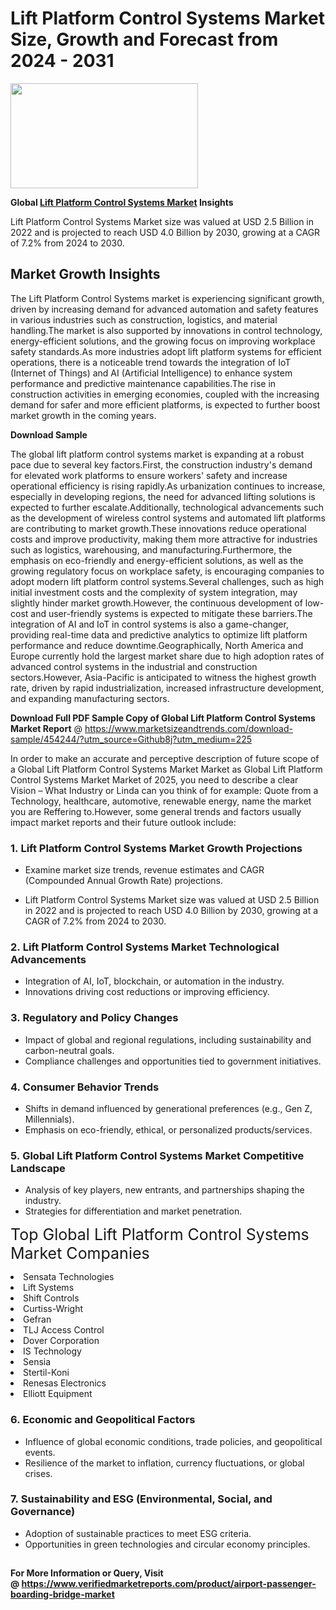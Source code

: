 <H1>Lift Platform Control Systems Market Size, Growth and Forecast from 2024 - 2031</H1><img class="aligncenter size-medium wp-image-584254" src="https://thirdeyenews.in/wp-content/uploads/2024/09/Global-Market-Research-300x168.jpeg" alt="" width="300" height="168" /><p><strong>Global&nbsp;<a href="https://www.marketsizeandtrends.com/download-sample/454244/?utm_source=Github8j?utm_medium=225">Lift Platform Control Systems Market</a> Insights</strong></p><p>Lift Platform Control Systems Market size was valued at USD 2.5 Billion in 2022 and is projected to reach USD 4.0 Billion by 2030, growing at a CAGR of 7.2% from 2024 to 2030.</p><p><h2>Market Growth Insights</h2> <p>The Lift Platform Control Systems market is experiencing significant growth, driven by increasing demand for advanced automation and safety features in various industries such as construction, logistics, and material handling.The market is also supported by innovations in control technology, energy-efficient solutions, and the growing focus on improving workplace safety standards.As more industries adopt lift platform systems for efficient operations, there is a noticeable trend towards the integration of IoT (Internet of Things) and AI (Artificial Intelligence) to enhance system performance and predictive maintenance capabilities.The rise in construction activities in emerging economies, coupled with the increasing demand for safer and more efficient platforms, is expected to further boost market growth in the coming years.</p> <p><strong>Download Sample</strong></p> <p>The global lift platform control systems market is expanding at a robust pace due to several key factors.First, the construction industry's demand for elevated work platforms to ensure workers' safety and increase operational efficiency is rising rapidly.As urbanization continues to increase, especially in developing regions, the need for advanced lifting solutions is expected to further escalate.Additionally, technological advancements such as the development of wireless control systems and automated lift platforms are contributing to market growth.These innovations reduce operational costs and improve productivity, making them more attractive for industries such as logistics, warehousing, and manufacturing.Furthermore, the emphasis on eco-friendly and energy-efficient solutions, as well as the growing regulatory focus on workplace safety, is encouraging companies to adopt modern lift platform control systems.Several challenges, such as high initial investment costs and the complexity of system integration, may slightly hinder market growth.However, the continuous development of low-cost and user-friendly systems is expected to mitigate these barriers.The integration of AI and IoT in control systems is also a game-changer, providing real-time data and predictive analytics to optimize lift platform performance and reduce downtime.Geographically, North America and Europe currently hold the largest market share due to high adoption rates of advanced control systems in the industrial and construction sectors.However, Asia-Pacific is anticipated to witness the highest growth rate, driven by rapid industrialization, increased infrastructure development, and expanding manufacturing sectors.<p><span class=""><strong>Download Full PDF Sample Copy of Global Lift Platform Control Systems Market Report</strong> @ <a href="https://www.marketsizeandtrends.com/download-sample/454244/?utm_source=Github8j?utm_medium=225" target="_blank">https://www.marketsizeandtrends.com/download-sample/454244/?utm_source=Github8j?utm_medium=225</a></span></p><p>In order to make an accurate and perceptive description of future scope of a Global&nbsp;Lift Platform Control Systems Market Market as Global&nbsp;Lift Platform Control Systems Market Market of 2025, you need to describe a clear Vision &ndash; What Industry or Linda can you think of for example: Quote from a Technology, healthcare, automotive, renewable energy, name the market you are Reffering to.However, some general trends and factors usually impact market reports and their future outlook include:</p><h3>1.&nbsp;<strong>Lift Platform Control Systems Market Growth Projections</strong></h3><ul><li>Examine market size trends, revenue estimates and CAGR (Compounded Annual Growth Rate) projections.</li><li><p>Lift Platform Control Systems Market size was valued at USD 2.5 Billion in 2022 and is projected to reach USD 4.0 Billion by 2030, growing at a CAGR of 7.2% from 2024 to 2030.</p></li></ul><h3>2.&nbsp;<strong>Lift Platform Control Systems Market Technological Advancements</strong></h3><ul><li>Integration of AI, IoT, blockchain, or automation in the industry.</li><li>Innovations driving cost reductions or improving efficiency.</li></ul><h3>3.&nbsp;<strong>Regulatory and Policy Changes</strong></h3><ul><li>Impact of global and regional regulations, including sustainability and carbon-neutral goals.</li><li>Compliance challenges and opportunities tied to government initiatives.</li></ul><h3>4.&nbsp;<strong>Consumer Behavior Trends</strong></h3><ul><li>Shifts in demand influenced by generational preferences (e.g., Gen Z, Millennials).</li><li>Emphasis on eco-friendly, ethical, or personalized products/services.</li></ul><h3>5.&nbsp;<strong>Global Lift Platform Control Systems Market Competitive Landscape</strong></h3><ul><li>Analysis of key players, new entrants, and partnerships shaping the industry.</li><li>Strategies for differentiation and market penetration.</li></ul><p data-pm-slice="1 1 []"><span style="color: inherit; font-family: inherit; font-size: 25px;">Top Global Lift Platform Control Systems Market Companies</span></p><div class="" data-test-id=""><p><li>Sensata Technologies</li><li> Lift Systems</li><li> Shift Controls</li><li> Curtiss-Wright</li><li> Gefran</li><li> TLJ Access Control</li><li> Dover Corporation</li><li> IS Technology</li><li> Sensia</li><li> Stertil-Koni</li><li> Renesas Electronics</li><li> Elliott Equipment</li></p></div><h3>6.&nbsp;<strong>Economic and Geopolitical Factors</strong></h3><ul><li>Influence of global economic conditions, trade policies, and geopolitical events.</li><li>Resilience of the market to inflation, currency fluctuations, or global crises.</li></ul><h3>7.&nbsp;<strong>Sustainability and ESG (Environmental, Social, and Governance)</strong></h3><ul><li>Adoption of sustainable practices to meet ESG criteria.</li><li>Opportunities in green technologies and circular economy principles.</li></ul><h2><strong style="font-size: 14px;">For More Information or Query, Visit @&nbsp;</strong><a style="background-color: #ffffff; font-size: 14px;" href="https://www.marketsizeandtrends.com/report/lift-platform-control-systems-market/" target="_blank">https://www.verifiedmarketreports.com/product/airport-passenger-boarding-bridge-market</a></h2>